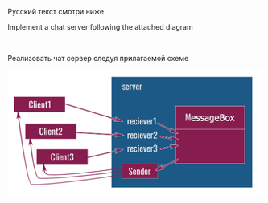 Русский текст смотри ниже


Implement a chat server following the attached diagram

<br/>


Реализовать чат сервер следуя прилагаемой схеме


<img src="https://github.com/ait-tr/cohort34.1/blob/main/basic_programming/lesson_70/server.jpg?raw=true" alt="Chat server"/>